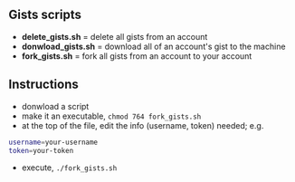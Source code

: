 ## Gists scripts

- **delete_gists.sh** = delete all gists from an account
- **donwload_gists.sh** = download all of an account's gist to the machine
- **fork_gists.sh** = fork all gists from an account to your account


## Instructions

- donwload a script
- make it an executable, `chmod 764 fork_gists.sh`
- at the top of the file, edit the info (username, token) needed; e.g.

```bash
username=your-username
token=your-token
```

- execute, `./fork_gists.sh`
